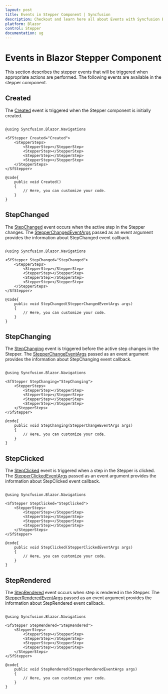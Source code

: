```yaml
---
layout: post
title: Events in Stepper Component | Syncfusion
description: Checkout and learn here all about Events with Syncfusion Blazor Stepper component in Blazor Server App and Blazor WebAssembly App.
platform: Blazor
control: Stepper
documentation: ug
---
```


# Events in Blazor Stepper Component

This section describes the stepper events that will be triggered when appropriate actions are performed. The following events are available in the stepper component.

## Created

The [Created](https://help.syncfusion.com/cr/blazor/Syncfusion.Blazor.Navigations.SfStepper.html#Syncfusion_Blazor_Navigations_SfStepper_Created) event is triggered when the Stepper component is initially created.

```cshtml

@using Syncfusion.Blazor.Navigations

<SfStepper Created="Created">
    <StepperSteps>
        <StepperStep></StepperStep>
        <StepperStep></StepperStep>
        <StepperStep></StepperStep>
        <StepperStep></StepperStep>
    </StepperSteps>
</SfStepper>

@code{
    public void Created()
    {
        // Here, you can customize your code.
    }
}

```

## StepChanged

The [StepChanged](https://help.syncfusion.com/cr/blazor/Syncfusion.Blazor.Navigations.SfStepper.html#Syncfusion_Blazor_Navigations_SfStepper_StepChanged) event occurs when the active step in the Stepper changes. The [StepperChangedEventArgs](https://help.syncfusion.com/cr/blazor/Syncfusion.Blazor.Navigations.StepperChangedEventArgs.html) passed as an event argument provides the information about StepChanged event callback.

```cshtml

@using Syncfusion.Blazor.Navigations

<SfStepper StepChanged="StepChanged">
    <StepperSteps>
        <StepperStep></StepperStep>
        <StepperStep></StepperStep>
        <StepperStep></StepperStep>
        <StepperStep></StepperStep>
    </StepperSteps>
</SfStepper>

@code{
    public void StepChanged(StepperChangedEventArgs args)
    {
        // Here, you can customize your code.
    }
}

```

## StepChanging

The [StepChanging](https://help.syncfusion.com/cr/blazor/Syncfusion.Blazor.Navigations.SfStepper.html#Syncfusion_Blazor_Navigations_SfStepper_StepChanging) event is triggered before the active step changes in the Stepper. The [StepperChangeEventArgs](https://help.syncfusion.com/cr/blazor/Syncfusion.Blazor.Navigations.StepperChangeEventArgs.html) passed as an event argument provides the information about StepChanging event callback.

```cshtml

@using Syncfusion.Blazor.Navigations

<SfStepper StepChanging="StepChanging">
    <StepperSteps>
        <StepperStep></StepperStep>
        <StepperStep></StepperStep>
        <StepperStep></StepperStep>
        <StepperStep></StepperStep>
    </StepperSteps>
</SfStepper>

@code{
    public void StepChanging(StepperChangeEventArgs args)
    {
        // Here, you can customize your code.
    }
}

```

## StepClicked

The [StepClicked](https://help.syncfusion.com/cr/blazor/Syncfusion.Blazor.Navigations.SfStepper.html#Syncfusion_Blazor_Navigations_SfStepper_StepClicked) event is triggered when a step in the Stepper is clicked. The [StepperClickedEventArgs](https://help.syncfusion.com/cr/blazor/Syncfusion.Blazor.Navigations.StepperClickedEventArgs.html) passed as an event argument provides the information about StepClicked event callback.

```cshtml

@using Syncfusion.Blazor.Navigations

<SfStepper StepClicked="StepClicked">
    <StepperSteps>
        <StepperStep></StepperStep>
        <StepperStep></StepperStep>
        <StepperStep></StepperStep>
        <StepperStep></StepperStep>
    </StepperSteps>
</SfStepper>

@code{
    public void StepClicked(StepperClickedEventArgs args)
    {
        // Here, you can customize your code.
    }
}

```

## StepRendered

The [StepRendered](https://help.syncfusion.com/cr/blazor/Syncfusion.Blazor.Navigations.SfStepper.html#Syncfusion_Blazor_Navigations_SfStepper_StepRendered) event occurs when step is rendered in the Stepper. The [StepperRenderedEventArgs](https://help.syncfusion.com/cr/blazor/Syncfusion.Blazor.Navigations.StepperRenderedEventArgs.html) passed as an event argument provides the information about StepRendered event callback.

```cshtml

@using Syncfusion.Blazor.Navigations

<SfStepper StepRendered="StepRendered">
    <StepperSteps>
        <StepperStep></StepperStep>
        <StepperStep></StepperStep>
        <StepperStep></StepperStep>
        <StepperStep></StepperStep>
    </StepperSteps>
</SfStepper>

@code{
    public void StepRendered(StepperRenderedEventArgs args)
    {
        // Here, you can customize your code.
    }
}

```